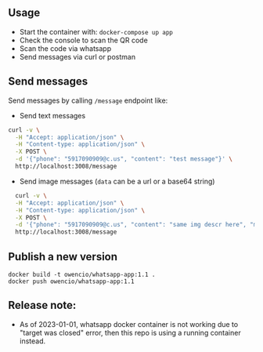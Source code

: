 ## Usage
- Start the container with: `docker-compose up app`
- Check the console to scan the QR code
- Scan the code via whatsapp
- Send messages via curl or postman

## Send messages
Send messages by calling `/message` endpoint like:
- Send text messages
```bash
curl -v \
  -H "Accept: application/json" \
  -H "Content-type: application/json" \
  -X POST \
  -d '{"phone": "5917090909@c.us", "content": "test message"}' \
  http://localhost:3008/message
```

- Send image messages (`data` can be a url or a base64 string)
```bash
  curl -v \
  -H "Accept: application/json" \
  -H "Content-type: application/json" \
  -X POST \
  -d '{"phone": "5917090909@c.us", "content": "same img descr here", "media": { "data": "https://www.shutterstock.com/image-vector/sample-red-square-grunge-stamp-260nw-338250266.jpg", "mimetype": "image/png", "filename": "image.png" }}' \
  http://localhost:3008/message
```

## Publish a new version
```
docker build -t owencio/whatsapp-app:1.1 .
docker push owencio/whatsapp-app:1.1
```

## Release note:
- As of 2023-01-01, whatsapp docker container is not working due to "target was closed" error, then this repo is using a running container instead.